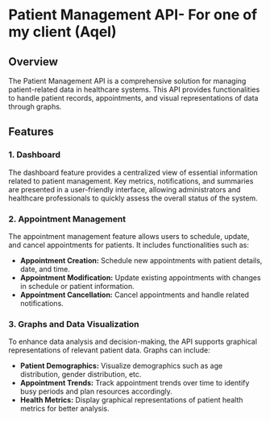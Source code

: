 # Patient Management API- For one of my client (Aqel)

## Overview

The Patient Management API is a comprehensive solution for managing patient-related data in healthcare systems. This API provides functionalities to handle patient records, appointments, and visual representations of data through graphs.

## Features

### 1. Dashboard

The dashboard feature provides a centralized view of essential information related to patient management. Key metrics, notifications, and summaries are presented in a user-friendly interface, allowing administrators and healthcare professionals to quickly assess the overall status of the system.

### 2. Appointment Management

The appointment management feature allows users to schedule, update, and cancel appointments for patients. It includes functionalities such as:

- **Appointment Creation:** Schedule new appointments with patient details, date, and time.
- **Appointment Modification:** Update existing appointments with changes in schedule or patient information.
- **Appointment Cancellation:** Cancel appointments and handle related notifications.

### 3. Graphs and Data Visualization

To enhance data analysis and decision-making, the API supports graphical representations of relevant patient data. Graphs can include:

- **Patient Demographics:** Visualize demographics such as age distribution, gender distribution, etc.
- **Appointment Trends:** Track appointment trends over time to identify busy periods and plan resources accordingly.
- **Health Metrics:** Display graphical representations of patient health metrics for better analysis.
